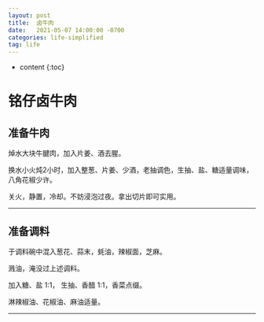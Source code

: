 ```yaml
---
layout: post
title:  卤牛肉
date:   2021-05-07 14:00:00 -0700
categories: life-simplified
tag: life
---
```


* content
{:toc}



# 铭仔卤牛肉

## 准备牛肉

焯水大块牛腱肉，加入片姜、酒去腥。

换水小火炖2小时，加入整葱、片姜、少酒，老抽调色，生抽、盐、糖适量调味，八角花椒少许。

关火，静置，冷却。不妨浸泡过夜。拿出切片即可实用。

---

## 准备调料

于调料碗中混入葱花、蒜末，蚝油，辣椒面，芝麻。

溅油，淹没过上述调料。

加入糖、盐 1:1， 生抽、香醋 1:1，香菜点缀。

淋辣椒油、花椒油、麻油适量。

---